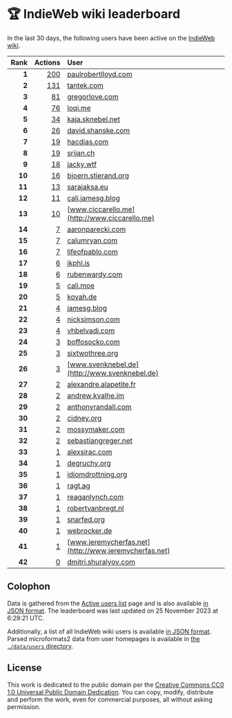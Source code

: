 # 🏆 IndieWeb wiki leaderboard

In the last 30 days, the following users have been active on the [IndieWeb wiki](https://indieweb.org).

| Rank | Actions | User |
|-----:|--------:|:-----|
| **1** | [200](https://indieweb.org/Special:Contributions/Paulrobertlloyd.com) | [paulrobertlloyd.com](http://paulrobertlloyd.com) |
| **2** | [131](https://indieweb.org/Special:Contributions/Tantek.com) | [tantek.com](http://tantek.com) |
| **3** | [81](https://indieweb.org/Special:Contributions/Gregorlove.com) | [gregorlove.com](http://gregorlove.com) |
| **4** | [76](https://indieweb.org/Special:Contributions/Loqi.me) | [loqi.me](http://loqi.me) |
| **5** | [34](https://indieweb.org/Special:Contributions/Kaja.sknebel.net) | [kaja.sknebel.net](http://kaja.sknebel.net) |
| **6** | [26](https://indieweb.org/Special:Contributions/David.shanske.com) | [david.shanske.com](http://david.shanske.com) |
| **7** | [19](https://indieweb.org/Special:Contributions/Hacdias.com) | [hacdias.com](http://hacdias.com) |
| **8** | [19](https://indieweb.org/Special:Contributions/Srijan.ch) | [srijan.ch](http://srijan.ch) |
| **9** | [18](https://indieweb.org/Special:Contributions/Jacky.wtf) | [jacky.wtf](http://jacky.wtf) |
| **10** | [16](https://indieweb.org/Special:Contributions/Bjoern.stierand.org) | [bjoern.stierand.org](http://bjoern.stierand.org) |
| **11** | [13](https://indieweb.org/Special:Contributions/Sarajaksa.eu) | [sarajaksa.eu](http://sarajaksa.eu) |
| **12** | [11](https://indieweb.org/Special:Contributions/Cali.jamesg.blog) | [cali.jamesg.blog](http://cali.jamesg.blog) |
| **13** | [10](https://indieweb.org/Special:Contributions/Www.ciccarello.me) | [www.ciccarello.me](http://www.ciccarello.me) |
| **14** | [7](https://indieweb.org/Special:Contributions/Aaronparecki.com) | [aaronparecki.com](http://aaronparecki.com) |
| **15** | [7](https://indieweb.org/Special:Contributions/Calumryan.com) | [calumryan.com](http://calumryan.com) |
| **16** | [7](https://indieweb.org/Special:Contributions/Lifeofpablo.com) | [lifeofpablo.com](http://lifeofpablo.com) |
| **17** | [6](https://indieweb.org/Special:Contributions/Jkphl.is) | [jkphl.is](http://jkphl.is) |
| **18** | [6](https://indieweb.org/Special:Contributions/Rubenwardy.com) | [rubenwardy.com](http://rubenwardy.com) |
| **19** | [5](https://indieweb.org/Special:Contributions/Cali.moe) | [cali.moe](http://cali.moe) |
| **20** | [5](https://indieweb.org/Special:Contributions/Kovah.de) | [kovah.de](http://kovah.de) |
| **21** | [4](https://indieweb.org/Special:Contributions/Jamesg.blog) | [jamesg.blog](http://jamesg.blog) |
| **22** | [4](https://indieweb.org/Special:Contributions/Nicksimson.com) | [nicksimson.com](http://nicksimson.com) |
| **23** | [4](https://indieweb.org/Special:Contributions/Vhbelvadi.com) | [vhbelvadi.com](http://vhbelvadi.com) |
| **24** | [3](https://indieweb.org/Special:Contributions/Boffosocko.com) | [boffosocko.com](http://boffosocko.com) |
| **25** | [3](https://indieweb.org/Special:Contributions/Sixtwothree.org) | [sixtwothree.org](http://sixtwothree.org) |
| **26** | [3](https://indieweb.org/Special:Contributions/Www.svenknebel.de) | [www.svenknebel.de](http://www.svenknebel.de) |
| **27** | [2](https://indieweb.org/Special:Contributions/Alexandre.alapetite.fr) | [alexandre.alapetite.fr](http://alexandre.alapetite.fr) |
| **28** | [2](https://indieweb.org/Special:Contributions/Andrew.kvalhe.im) | [andrew.kvalhe.im](http://andrew.kvalhe.im) |
| **29** | [2](https://indieweb.org/Special:Contributions/Anthonyrandall.com) | [anthonyrandall.com](http://anthonyrandall.com) |
| **30** | [2](https://indieweb.org/Special:Contributions/Cidney.org) | [cidney.org](http://cidney.org) |
| **31** | [2](https://indieweb.org/Special:Contributions/Mossymaker.com) | [mossymaker.com](http://mossymaker.com) |
| **32** | [2](https://indieweb.org/Special:Contributions/Sebastiangreger.net) | [sebastiangreger.net](http://sebastiangreger.net) |
| **33** | [1](https://indieweb.org/Special:Contributions/Alexsirac.com) | [alexsirac.com](http://alexsirac.com) |
| **34** | [1](https://indieweb.org/Special:Contributions/Degruchy.org) | [degruchy.org](http://degruchy.org) |
| **35** | [1](https://indieweb.org/Special:Contributions/Idiomdrottning.org) | [idiomdrottning.org](http://idiomdrottning.org) |
| **36** | [1](https://indieweb.org/Special:Contributions/Ragt.ag) | [ragt.ag](http://ragt.ag) |
| **37** | [1](https://indieweb.org/Special:Contributions/Reaganlynch.com) | [reaganlynch.com](http://reaganlynch.com) |
| **38** | [1](https://indieweb.org/Special:Contributions/Robertvanbregt.nl) | [robertvanbregt.nl](http://robertvanbregt.nl) |
| **39** | [1](https://indieweb.org/Special:Contributions/Snarfed.org) | [snarfed.org](http://snarfed.org) |
| **40** | [1](https://indieweb.org/Special:Contributions/Webrocker.de) | [webrocker.de](http://webrocker.de) |
| **41** | [1](https://indieweb.org/Special:Contributions/Www.jeremycherfas.net) | [www.jeremycherfas.net](http://www.jeremycherfas.net) |
| **42** | [0](https://indieweb.org/Special:Contributions/Dmitri.shuralyov.com) | [dmitri.shuralyov.com](http://dmitri.shuralyov.com) |


## Colophon

Data is gathered from the [Active users list](https://indieweb.org/Special:ActiveUsers) page and is also available [in JSON format](https://github.com/jgarber623/indieweb-wiki-leaderboard/blob/main/data/leaderboard.json). The leaderboard was last updated on 25 November 2023 at 6:29:21 UTC.

Additionally, a list of all IndieWeb wiki users is available [in JSON format](https://github.com/jgarber623/indieweb-wiki-leaderboard/blob/main/data/users.json). Parsed microformats2 data from user homepages is available in [the `./data/users` directory](https://github.com/jgarber623/indieweb-wiki-leaderboard/blob/main/data/users).

## License

This work is dedicated to the public domain per the [Creative Commons CC0 1.0 Universal Public Domain Dedication](https://creativecommons.org/publicdomain/zero/1.0/). You can copy, modify, distribute and perform the work, even for commercial purposes, all without asking permission.
